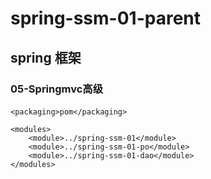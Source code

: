 # spring-ssm-01-parent

## spring 框架

### 05-Springmvc高级

#### 
```text
<packaging>pom</packaging>

<modules>
    <module>../spring-ssm-01</module>
    <module>../spring-ssm-01-po</module>
    <module>../spring-ssm-01-dao</module>
</modules>
```
